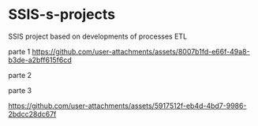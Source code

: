# SSIS-s-projects
SSIS project based on developments of processes ETL


parte 1
[https://github.com/user-attachments/assets/8007b1fd-e66f-49a8-b3de-a2bff615f6cd
](https://github.com/user-attachments/assets/331a86bb-e1d4-45c1-a11f-0f67cbc36b9e
)


parte 2


parte 3

https://github.com/user-attachments/assets/5917512f-eb4d-4bd7-9986-2bdcc28dc67f

